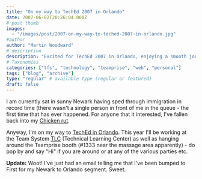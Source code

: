 ```yaml
---
title: "On my way to TechEd 2007 in Orlando"
date: 2007-06-02T20:26:04.000Z
# post thumb
images:
  - "/images/post/2007-on-my-way-to-teched-2007-in-orlando.jpg"
#author
author: "Martin Woodward"
# description
description: "Excited for TechEd 2007 in Orlando, enjoying a smooth journey from Newark, and thrilled to join the Team System TLC and Teamprise booth!"
# Taxonomies
categories: ["tfs", "technology", "teamprise", "web", "personal"]
tags: ["blog", "archive"]
type: "regular" # available type (regular or featured)
draft: false
---
```

I am currently sat in sunny Newark having sped through immigration in record time (there wasn't a single person in front of me in the queue - the first time that has ever happened. For anyone that it interested, I've fallen back into my [Chicken rut](http://www.woodwardweb.com/personal/000171.html).   

Anyway, I'm on my way to [TechEd in Orlando](http://www.microsoft.com/events/teched2007/community.mspx).  This year I'll be working at the Team System [TLC](http://www.microsoft.com/events/teched2007/learningcenter.mspx) (Technical Learning Center) as well as hanging around the Teamprise booth (#1333 near the massage area apparently) - do pop by and say "Hi" if you are around or at any of the various parties etc. 

**Update:** Woot!  I've just had an email telling me that I've been bumped to First for my Newark to Orlando segment.  Sweet.